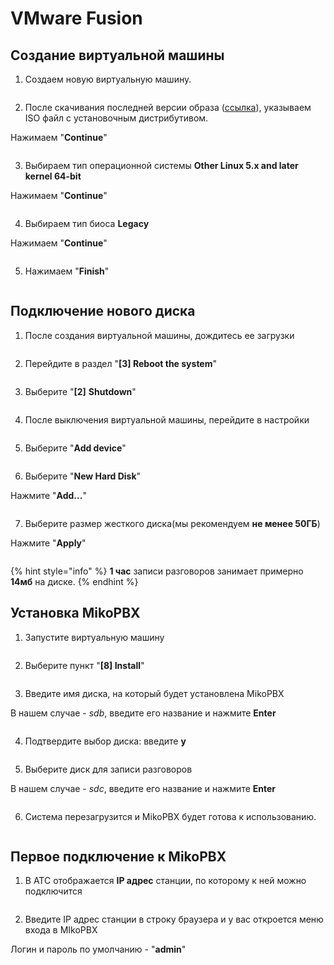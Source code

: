# VMware Fusion

## Создание виртуальной машины

1. Создаем новую виртуальную машину.

<figure><img src="../../.gitbook/assets/image (9).png" alt=""><figcaption></figcaption></figure>

2. После скачивания последней версии образа ([ссылка](https://www.askozia.ru/download/)), указываем ISO файл с установочным дистрибутивом.

Нажимаем "**Continue**"

<figure><img src="../../.gitbook/assets/2 (38).png" alt=""><figcaption></figcaption></figure>

3. Выбираем тип операционной системы **Other Linux 5.x and later kernel 64-bit**

Нажимаем "**Continue**"

<figure><img src="../../.gitbook/assets/22 (1).png" alt=""><figcaption></figcaption></figure>

4. Выбираем тип биоса **Legacy**

Нажимаем "**Continue**"

<figure><img src="../../.gitbook/assets/4 (1) (1) (1) (1).png" alt=""><figcaption></figcaption></figure>

5. Нажимаем "**Finish**"

<figure><img src="../../.gitbook/assets/5 (13).png" alt=""><figcaption></figcaption></figure>

## Подключение нового диска

1. После создания виртуальной машины, дождитесь ее загрузки

<figure><img src="../../.gitbook/assets/6 (20).png" alt=""><figcaption></figcaption></figure>

2. Перейдите в раздел "**\[3] Reboot the system**"

<figure><img src="../../.gitbook/assets/7 (1) (1) (1).png" alt=""><figcaption></figcaption></figure>

3. Выберите "**\[2]** **Shutdown**"

<figure><img src="../../.gitbook/assets/8 (9).png" alt=""><figcaption></figcaption></figure>

4. После выключения виртуальной машины, перейдите в настройки

<figure><img src="../../.gitbook/assets/9 (3).png" alt=""><figcaption></figcaption></figure>

5. Выберите "**Add device**"

<figure><img src="../../.gitbook/assets/10 (6).png" alt=""><figcaption></figcaption></figure>

6. Выберите "**New Hard Disk**"

Нажмите "**Add...**"

<figure><img src="../../.gitbook/assets/11 (13).png" alt=""><figcaption></figcaption></figure>

7. Выберите размер жесткого диска(мы рекомендуем **не менее 50ГБ**)

Нажмите "**Apply**"

<figure><img src="../../.gitbook/assets/12 (3).png" alt=""><figcaption></figcaption></figure>

{% hint style="info" %}
**1 час** записи разговоров занимает примерно **14мб** на диске.
{% endhint %}

## Установка MikoPBX&#x20;

1. Запустите виртуальную машину

<figure><img src="../../.gitbook/assets/13 (6).png" alt=""><figcaption></figcaption></figure>

2. Выберите пункт "**\[8] Install**"

<figure><img src="../../.gitbook/assets/14 (2).png" alt=""><figcaption></figcaption></figure>

3. Введите имя диска, на который будет установлена MikoPBX&#x20;

В нашем случае - _sdb_, введите его название и нажмите **Enter**

<figure><img src="../../.gitbook/assets/15 (4).png" alt=""><figcaption></figcaption></figure>

4. Подтвердите выбор диска: введите **y**

<figure><img src="../../.gitbook/assets/16 (5).png" alt=""><figcaption></figcaption></figure>

5. Выберите диск для записи разговоров&#x20;

В нашем случае - _sdc_, введите его название и нажмите **Enter**

<figure><img src="../../.gitbook/assets/17 (5).png" alt=""><figcaption></figcaption></figure>

6. Система перезагрузится и MikoPBX будет готова к использованию.

<figure><img src="../../.gitbook/assets/18 (1) (1).png" alt=""><figcaption></figcaption></figure>

## Первое подключение к MikoPBX

1. В АТС отображается **IP адрес** станции, по которому к ней можно подключится&#x20;

<figure><img src="../../.gitbook/assets/19 (1).png" alt=""><figcaption></figcaption></figure>

2. Введите IP адрес станции в строку браузера и у вас откроется меню входа в MIkoPBX&#x20;

Логин и пароль по умолчанию - "**admin**"

<figure><img src="../../.gitbook/assets/20 (3).png" alt=""><figcaption></figcaption></figure>
